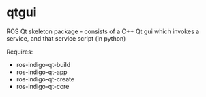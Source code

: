# qtgui
ROS Qt skeleton package - consists of a C++ Qt gui which invokes a service, and that service script (in python) 

Requires:
* ros-indigo-qt-build
* ros-indigo-qt-app
* ros-indigo-qt-create
* ros-indigo-qt-core
